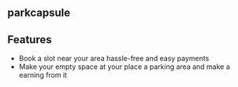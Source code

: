 ## parkcapsule
## Features
- Book a slot near your area hassle-free and easy payments
- Make your empty space at your place a parking area and make a earning from it

